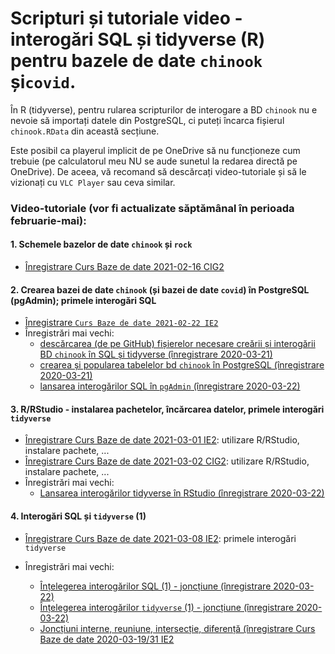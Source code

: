 # Scripturi și tutoriale video - interogări SQL și tidyverse (R) pentru bazele de date `chinook` și`covid`.

În R (tidyverse), pentru rularea scripturilor de interogare a BD `chinook` nu e nevoie să importați datele din PostgreSQL, ci puteți încarca fișierul `chinook.RData` din această secțiune.

Este posibil ca playerul implicit de pe OneDrive să nu funcționeze cum trebuie (pe calculatorul meu NU se aude sunetul la redarea directă pe OneDrive). De aceea, vă recomand să descărcați video-tutoriale și să le vizionați cu `VLC Player` sau ceva similar.

### Video-tutoriale (vor fi actualizate săptămânal în perioada februarie-mai):

#### 1. Schemele bazelor de date `chinook` și `rock`
- [Înregistrare Curs Baze de date 2021-02-16 CIG2](https://1drv.ms/v/s!AgPvmBEDzTOSitoIaNVx3kQboMWJWA?e=AauM6b)

#### 2. Crearea bazei de date `chinook` (și bazei de date `covid`) în PostgreSQL (pgAdmin); primele interogări SQL
- [Înregistrare `Curs Baze de date 2021-02-22 IE2`](https://1drv.ms/v/s!AgPvmBEDzTOSitxnFsPiIxcDHqainw?e=WtiiA5)
- Înregistrări mai vechi:
  - [descărcarea (de pe GitHub) fișierelor necesare creării și interogării BD `chinook` în SQL și tidyverse (înregistrare 2020-03-21)](https://1drv.ms/v/s!AgPvmBEDzTOSibR5SGeJMSwR4rqCJA?e=tseYlJ)
  - [crearea și popularea tabelelor bd `chinook` în PostgreSQL (înregistrare 2020-03-21)](https://1drv.ms/v/s!AgPvmBEDzTOSibR6MiHulPoMzD0f2g?e=nWPfr1)
  - [lansarea interogărilor SQL în `pgAdmin` (înregistrare 2020-03-22)](https://1drv.ms/v/s!AgPvmBEDzTOSibUAE_zQuzc3CMUaeg?e=ydheXU)

#### 3. R/RStudio - instalarea pachetelor, încărcarea datelor, primele interogări `tidyverse`
- [Înregistrare Curs Baze de date 2021-03-01 IE2](https://1drv.ms/u/s!AgPvmBEDzTOSit1IWqrgDpNBVAjfWw?e=Gnacwa): utilizare R/RStudio, instalare pachete, ...
- [Înregistrare Curs Baze de date 2021-03-02 CIG2](https://1drv.ms/v/s!AgPvmBEDzTOSit1nwOFArzZExPslZQ?e=tTpt6w): utilizare R/RStudio, instalare pachete, ...
- Înregistrări mai vechi:
  - [Lansarea interogărilor tidyverse în RStudio (înregistrare 2020-03-22)](https://1drv.ms/v/s!AgPvmBEDzTOSibUEiYNYUCEjl1isFg?e=uiNRqz)

#### 4. Interogări SQL și `tidyverse` (1)
- [Înregistrare Curs Baze de date 2021-03-08 IE2](https://1drv.ms/u/s!AgPvmBEDzTOSit1op8PpdNxnpjFIYQ?e=YKLleZ): primele interogări `tidyverse`

- Înregistrări mai vechi:
  - [Înțelegerea interogărilor SQL (1) - joncțiune (înregistrare 2020-03-22)](https://1drv.ms/v/s!AgPvmBEDzTOSibUG_8zl5QP6-oVjRA?e=lnNgma)
  - [Înțelegerea interogărilor `tidyverse` (1) - joncțiune (înregistrare 2020-03-22)](https://1drv.ms/v/s!AgPvmBEDzTOSibUJ-fqM7oT9bsZS0Q?e=2YfFj1)
  - [Joncțiuni interne, reuniune, intersecție, diferență (înregistrare Curs Baze de date 2020-03-19/31 IE2](https://1drv.ms/v/s!AgPvmBEDzTOSibgwS8QZcO1xRb5JbQ?e=j007Qs)
